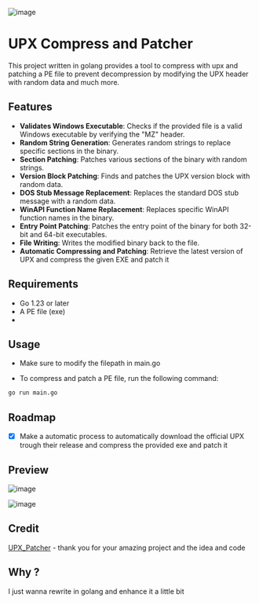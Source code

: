 ![image](https://github.com/user-attachments/assets/4537ef5d-35df-4b4e-8ea7-4f5103ff46e9)
# UPX Compress and Patcher

This project written in golang provides a tool to compress with upx and patching a PE file to prevent decompression by modifying the UPX header with random data and much more.

## Features

- **Validates Windows Executable**: Checks if the provided file is a valid Windows executable by verifying the "MZ" header.
- **Random String Generation**: Generates random strings to replace specific sections in the binary.
- **Section Patching**: Patches various sections of the binary with random strings.
- **Version Block Patching**: Finds and patches the UPX version block with random data.
- **DOS Stub Message Replacement**: Replaces the standard DOS stub message with a random data.
- **WinAPI Function Name Replacement**: Replaces specific WinAPI function names in the binary.
- **Entry Point Patching**: Patches the entry point of the binary for both 32-bit and 64-bit executables.
- **File Writing**: Writes the modified binary back to the file.
- **Automatic Compressing and Patching**: Retrieve the latest version of UPX and compress the given EXE and patch it

## Requirements

- Go 1.23 or later
- A PE file (exe)
- 
## Usage
- Make sure to modify the filepath in main.go

- To compress and patch a PE file, run the following command:

```bash
go run main.go
```
## Roadmap
- [X] Make a automatic process to automatically download the official UPX trough their release and compress the provided exe and patch it

## Preview

![image](https://github.com/furax124/UPX_Patcher/blob/main/Preview.png)

![image](https://github.com/furax124/UPX_Patcher/blob/main/DIE.png)

## Credit

[UPX_Patcher](https://github.com/DosX-dev/UPX-Patcher) - thank you for your amazing project and the idea and code

## Why ?
I just wanna rewrite in golang and enhance it a little bit
